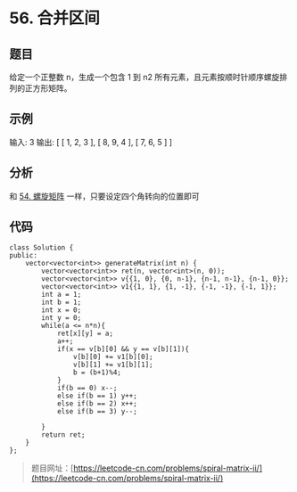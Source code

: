 # 56. 合并区间

## 题目

给定一个正整数 n，生成一个包含 1 到 n2 所有元素，且元素按顺时针顺序螺旋排列的正方形矩阵。

## 示例

输入: 3
输出:
[
 [ 1, 2, 3 ],
 [ 8, 9, 4 ],
 [ 7, 6, 5 ]
]

## 分析

和 [54. 螺旋矩阵](https://leetcode-cn.com/problems/spiral-matrix/) 一样，只要设定四个角转向的位置即可

## 代码
	
	class Solution {
	public:
	    vector<vector<int>> generateMatrix(int n) {
	        vector<vector<int>> ret(n, vector<int>(n, 0));
	        vector<vector<int>> v{{1, 0}, {0, n-1}, {n-1, n-1}, {n-1, 0}};
	        vector<vector<int>> v1{{1, 1}, {1, -1}, {-1, -1}, {-1, 1}};
	        int a = 1;
	        int b = 1;
	        int x = 0;
	        int y = 0;
	        while(a <= n*n){ 
	            ret[x][y] = a;
	            a++;
	            if(x == v[b][0] && y == v[b][1]){
	                v[b][0] += v1[b][0];
	                v[b][1] += v1[b][1];
	                b = (b+1)%4;
	            }
	            if(b == 0) x--;
	            else if(b == 1) y++;
	            else if(b == 2) x++;
	            else if(b == 3) y--;
	            
	        }
	        return ret;
	    }
	};

> 题目网址：[https://leetcode-cn.com/problems/spiral-matrix-ii/](https://leetcode-cn.com/problems/spiral-matrix-ii/)